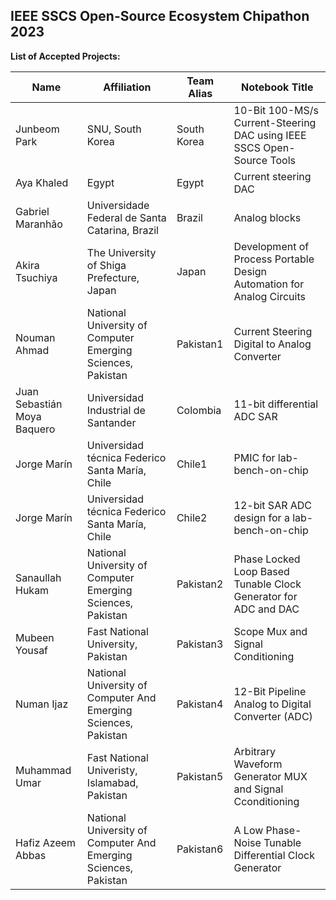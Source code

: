 ## IEEE SSCS Open-Source Ecosystem Chipathon 2023

**List of Accepted Projects:**

| Name        | Affiliation                                                     | Team Alias      | Notebook Title                                                          |  
| ----------- | --------------------------------------------------------------- | ----------------|------------------------------------------------------------------------ |
| Junbeom Park | SNU,	South Korea | South Korea | 10-Bit 100-MS/s Current-Steering DAC using IEEE SSCS Open-Source Tools |
| Aya Khaled | Egypt | Egypt | Current steering DAC |
| Gabriel Maranhão | Universidade Federal de Santa Catarina, Brazil | Brazil | Analog blocks |
| Akira Tsuchiya |The University of Shiga Prefecture, Japan | Japan |Development of Process Portable Design Automation for Analog Circuits |
| Nouman Ahmad | National University of Computer Emerging Sciences, Pakistan | Pakistan1 |Current Steering Digital to Analog Converter |
| Juan Sebastián Moya Baquero | Universidad Industrial de Santander | Colombia | 11-bit differential ADC SAR |
| Jorge Marín | Universidad técnica Federico Santa María, Chile | Chile1 | PMIC for lab-bench-on-chip |
| Jorge Marín | Universidad técnica Federico Santa María, Chile | Chile2 | 12-bit SAR ADC design for a lab-bench-on-chip |
| Sanaullah Hukam | National University of Computer Emerging Sciences, Pakistan | Pakistan2| Phase Locked Loop Based Tunable Clock Generator for ADC and DAC |
| Mubeen Yousaf | Fast National University, Pakistan | Pakistan3 |Scope Mux and Signal Conditioning |
| Numan Ijaz | National University of Computer And Emerging Sciences, Pakistan | Pakistan4 |12-Bit Pipeline Analog to Digital Converter (ADC) |
| Muhammad Umar | Fast National Univeristy, Islamabad, Pakistan | Pakistan5 |Arbitrary Waveform Generator MUX and Signal Cconditioning |
| Hafiz Azeem Abbas | National University of Computer And Emerging Sciences, Pakistan | Pakistan6 |A Low Phase-Noise Tunable Differential Clock Generator |
